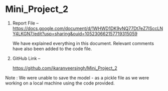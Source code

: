 # Mini_Project_2


1.	Report File –
    https://docs.google.com/document/d/1WHWD1DK9vNQ77Dt7eZ7ISccLNY4LKGN7/edit?usp=sharing&ouid=105230662157719315059 

    We have explained everything in this document. Relevant comments have also been added to the code file.

2.	GitHub Link – 

    https://github.com/ikaranveersingh/Mini_Project_2
    
Note : We were unable to save the model - as a pickle file as we were working on a local machine using the code provided.
